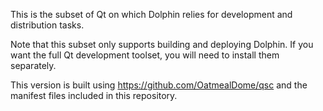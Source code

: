 This is the subset of Qt on which Dolphin relies for development and
distribution tasks.

Note that this subset only supports building and deploying Dolphin. If you 
want
the full Qt development toolset, you will need to install them separately.

This version is built using https://github.com/OatmealDome/qsc and the 
manifest
files included in this repository.


